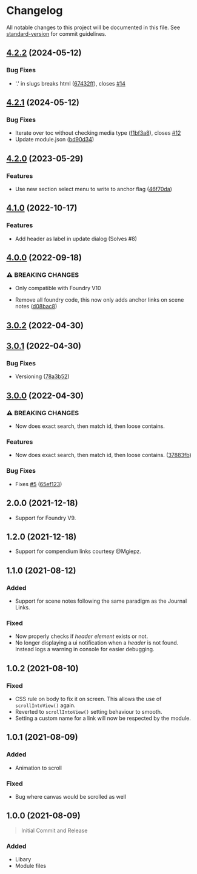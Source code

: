 # Changelog

All notable changes to this project will be documented in this file. See [standard-version](https://github.com/conventional-changelog/standard-version) for commit guidelines.

## [4.2.2](https://github.com/amediocredad/jal/compare/v4.2.1...v4.2.2) (2024-05-12)

### Bug Fixes

-   '.' in slugs breaks html ([67432ff](https://github.com/amediocredad/jal/commit/67432ff0202dd9223b6ee54a760cb06ca8a23147)), closes [#14](https://github.com/amediocredad/jal/issues/14)

## [4.2.1](https://github.com/amediocredad/jal/compare/v4.2.0...v4.2.1) (2024-05-12)

### Bug Fixes

-   Iterate over toc without checking media type ([f1bf3a8](https://github.com/amediocredad/jal/commit/f1bf3a8293b3d2e0079c2662b3790cbfa2e2fd06)), closes [#12](https://github.com/amediocredad/jal/issues/12)
-   Update module.json ([bd90d34](https://github.com/amediocredad/jal/commit/bd90d345a8050fcd0a26db376b29ff8fa346640d))

## [4.2.0](https://github.com/amediocredad/jal/compare/v4.1.0...v4.2.0) (2023-05-29)

### Features

-   Use new section select menu to write to anchor flag ([46f70da](https://github.com/amediocredad/jal/commit/46f70da38a882e132f94a7c5ad6d9b43c9bfdff6))

## [4.1.0](https://github.com/amediocredad/jal/compare/v4.0.0...v4.1.0) (2022-10-17)

### Features

-   Add header as label in update dialog (Solves #8)

## [4.0.0](https://github.com/amediocredad/jal/compare/v3.0.2...v4.0.0) (2022-09-18)

### ⚠ BREAKING CHANGES

-   Only compatible with Foundry V10

-   Remove all foundry code, this now only adds anchor links on scene notes ([d08bac8](https://github.com/amediocredad/jal/commit/d08bac87ee71744316aaa14df1a2c9f085d6b303))

## [3.0.2](https://github.com/amediocredad/jal/compare/v3.0.1...v3.0.2) (2022-04-30)

## [3.0.1](https://github.com/amediocredad/jal/compare/v3.0.0...v3.0.1) (2022-04-30)

### Bug Fixes

-   Versioning ([78a3b52](#))

## [3.0.0](https://github.com/amediocredad/jal/compare/v2.0.0...v3.0.0) (2022-04-30)

### ⚠ BREAKING CHANGES

-   Now does exact search, then match id, then loose contains.

### Features

-   Now does exact search, then match id, then loose contains. ([37883fb](#))

### Bug Fixes

-   Fixes [#5](https://github.com/amediocredad/jal/issues/5) ([65ef123](#))

## 2.0.0 (2021-12-18)

-   Support for Foundry V9.

## 1.2.0 (2021-12-18)

-   Support for compendium links courtesy @Mgiepz.

## 1.1.0 (2021-08-12)

### Added

-   Support for scene notes following the same paradigm as the Journal Links.

### Fixed

-   Now properly checks if _header element_ exists or not.
-   No longer displaying a ui notification when a _header_ is not found. Instead logs a warning in console for easier debugging.

## 1.0.2 (2021-08-10)

### Fixed

-   CSS rule on body to fix it on screen. This allows the use of `scrollIntoView()` again.
-   Reverted to `scrollIntoView()` setting behaviour to smooth.
-   Setting a custom name for a link will now be respected by the module.

## 1.0.1 (2021-08-09)

### Added

-   Animation to scroll

### Fixed

-   Bug where canvas would be scrolled as well

## 1.0.0 (2021-08-09)

> Initial Commit and Release

### Added

-   Libary
-   Module files
